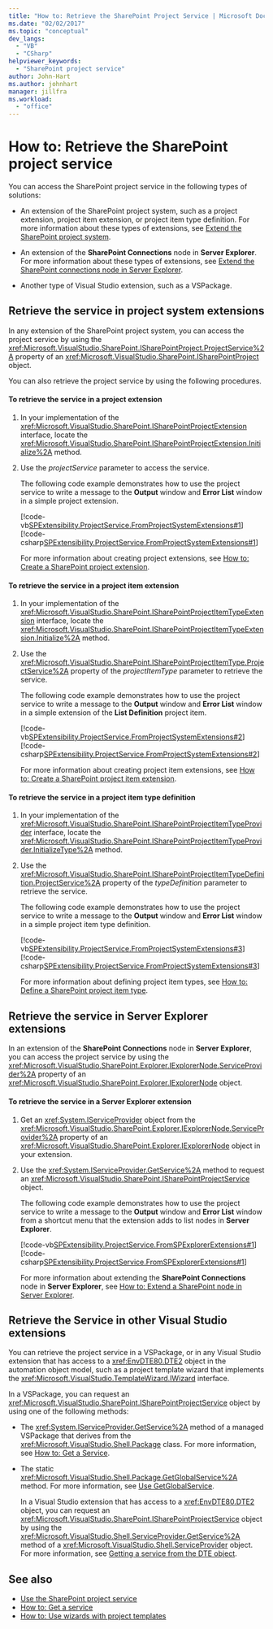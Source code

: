 ```yaml
---
title: "How to: Retrieve the SharePoint Project Service | Microsoft Docs"
ms.date: "02/02/2017"
ms.topic: "conceptual"
dev_langs:
  - "VB"
  - "CSharp"
helpviewer_keywords:
  - "SharePoint project service"
author: John-Hart
ms.author: johnhart
manager: jillfra
ms.workload:
  - "office"
---
```

# How to: Retrieve the SharePoint project service
  You can access the SharePoint project service in the following types of solutions:

-   An extension of the SharePoint project system, such as a project extension, project item extension, or project item type definition. For more information about these types of extensions, see [Extend the SharePoint project system](../sharepoint/extending-the-sharepoint-project-system.md).

-   An extension of the **SharePoint Connections** node in **Server Explorer**. For more information about these types of extensions, see [Extend the SharePoint connections node in Server Explorer](../sharepoint/extending-the-sharepoint-connections-node-in-server-explorer.md).

-   Another type of Visual Studio extension, such as a VSPackage.

## Retrieve the service in project system extensions
 In any extension of the SharePoint project system, you can access the project service by using the <xref:Microsoft.VisualStudio.SharePoint.ISharePointProject.ProjectService%2A> property of an <xref:Microsoft.VisualStudio.SharePoint.ISharePointProject> object.

 You can also retrieve the project service by using the following procedures.

#### To retrieve the service in a project extension

1.  In your implementation of the <xref:Microsoft.VisualStudio.SharePoint.ISharePointProjectExtension> interface, locate the <xref:Microsoft.VisualStudio.SharePoint.ISharePointProjectExtension.Initialize%2A> method.

2.  Use the *projectService* parameter to access the service.

     The following code example demonstrates how to use the project service to write a message to the **Output** window and **Error List** window in a simple project extension.

     [!code-vb[SPExtensibility.ProjectService.FromProjectSystemExtensions#1](../sharepoint/codesnippet/VisualBasic/spextensibility.projectservice.fromprojectsystemextensions.getprojectservice/extension/extension.vb#1)]
     [!code-csharp[SPExtensibility.ProjectService.FromProjectSystemExtensions#1](../sharepoint/codesnippet/CSharp/spextensibility.projectservice.fromprojectsystemextensions.getprojectservice/extension/extension.cs#1)]

     For more information about creating project extensions, see [How to: Create a SharePoint project extension](../sharepoint/how-to-create-a-sharepoint-project-extension.md).

#### To retrieve the service in a project item extension

1.  In your implementation of the <xref:Microsoft.VisualStudio.SharePoint.ISharePointProjectItemTypeExtension> interface, locate the <xref:Microsoft.VisualStudio.SharePoint.ISharePointProjectItemTypeExtension.Initialize%2A> method.

2.  Use the <xref:Microsoft.VisualStudio.SharePoint.ISharePointProjectItemType.ProjectService%2A> property of the *projectItemType* parameter to retrieve the service.

     The following code example demonstrates how to use the project service to write a message to the **Output** window and **Error List** window in a simple extension of the **List Definition** project item.

     [!code-vb[SPExtensibility.ProjectService.FromProjectSystemExtensions#2](../sharepoint/codesnippet/VisualBasic/spextensibility.projectservice.fromprojectsystemextensions.getprojectservice/extension/extension.vb#2)]
     [!code-csharp[SPExtensibility.ProjectService.FromProjectSystemExtensions#2](../sharepoint/codesnippet/CSharp/spextensibility.projectservice.fromprojectsystemextensions.getprojectservice/extension/extension.cs#2)]

     For more information about creating project item extensions, see [How to: Create a SharePoint project item extension](../sharepoint/how-to-create-a-sharepoint-project-item-extension.md).

#### To retrieve the service in a project item type definition

1.  In your implementation of the <xref:Microsoft.VisualStudio.SharePoint.ISharePointProjectItemTypeProvider> interface, locate the <xref:Microsoft.VisualStudio.SharePoint.ISharePointProjectItemTypeProvider.InitializeType%2A> method.

2.  Use the <xref:Microsoft.VisualStudio.SharePoint.ISharePointProjectItemTypeDefinition.ProjectService%2A> property of the *typeDefinition* parameter to retrieve the service.

     The following code example demonstrates how to use the project service to write a message to the **Output** window and **Error List** window in a simple project item type definition.

     [!code-vb[SPExtensibility.ProjectService.FromProjectSystemExtensions#3](../sharepoint/codesnippet/VisualBasic/spextensibility.projectservice.fromprojectsystemextensions.getprojectservice/extension/extension.vb#3)]
     [!code-csharp[SPExtensibility.ProjectService.FromProjectSystemExtensions#3](../sharepoint/codesnippet/CSharp/spextensibility.projectservice.fromprojectsystemextensions.getprojectservice/extension/extension.cs#3)]

     For more information about defining project item types, see [How to: Define a SharePoint project item type](../sharepoint/how-to-define-a-sharepoint-project-item-type.md).

## Retrieve the service in Server Explorer extensions
 In an extension of the **SharePoint Connections** node in **Server Explorer**, you can access the project service by using the <xref:Microsoft.VisualStudio.SharePoint.Explorer.IExplorerNode.ServiceProvider%2A> property of an <xref:Microsoft.VisualStudio.SharePoint.Explorer.IExplorerNode> object.

#### To retrieve the service in a Server Explorer extension

1.  Get an <xref:System.IServiceProvider> object from the <xref:Microsoft.VisualStudio.SharePoint.Explorer.IExplorerNode.ServiceProvider%2A> property of an <xref:Microsoft.VisualStudio.SharePoint.Explorer.IExplorerNode> object in your extension.

2.  Use the <xref:System.IServiceProvider.GetService%2A> method to request an <xref:Microsoft.VisualStudio.SharePoint.ISharePointProjectService> object.

     The following code example demonstrates how to use the project service to write a message to the **Output** window and **Error List** window from a shortcut menu that the extension adds to list nodes in **Server Explorer**.

     [!code-vb[SPExtensibility.ProjectService.FromSPExplorerExtensions#1](../sharepoint/codesnippet/VisualBasic/spextensibility.projectservice.fromspexplorerextensions.getprojectservice/extension/extension.vb#1)]
     [!code-csharp[SPExtensibility.ProjectService.FromSPExplorerExtensions#1](../sharepoint/codesnippet/CSharp/spextensibility.projectservice.fromspexplorerextensions.getprojectservice/extension/extension.cs#1)]

     For more information about extending the **SharePoint Connections** node in **Server Explorer**, see [How to: Extend a SharePoint node in Server Explorer](../sharepoint/how-to-extend-a-sharepoint-node-in-server-explorer.md).

## Retrieve the Service in other Visual Studio extensions
 You can retrieve the project service in a VSPackage, or in any Visual Studio extension that has access to a <xref:EnvDTE80.DTE2> object in the automation object model, such as a project template wizard that implements the <xref:Microsoft.VisualStudio.TemplateWizard.IWizard> interface.

 In a VSPackage, you can request an <xref:Microsoft.VisualStudio.SharePoint.ISharePointProjectService> object by using one of the following methods:

- The <xref:System.IServiceProvider.GetService%2A> method of a managed VSPackage that derives from the <xref:Microsoft.VisualStudio.Shell.Package> class. For more information, see [How to: Get a Service](../extensibility/how-to-get-a-service.md).

- The static <xref:Microsoft.VisualStudio.Shell.Package.GetGlobalService%2A> method. For more information, see [Use GetGlobalService](../extensibility/internals/service-essentials.md#how-to-use-getglobalservice).

  In a Visual Studio extension that has access to a <xref:EnvDTE80.DTE2> object, you can request an <xref:Microsoft.VisualStudio.SharePoint.ISharePointProjectService> object by using the <xref:Microsoft.VisualStudio.Shell.ServiceProvider.GetService%2A> method of a <xref:Microsoft.VisualStudio.Shell.ServiceProvider> object. For more information, see [Getting a service from the DTE object](../extensibility/how-to-get-a-service.md#getting-a-service-from-the-dte-object).

## See also
- [Use the SharePoint project service](../sharepoint/using-the-sharepoint-project-service.md)
- [How to: Get a service](../extensibility/how-to-get-a-service.md)
- [How to: Use wizards with project templates](../extensibility/how-to-use-wizards-with-project-templates.md)
